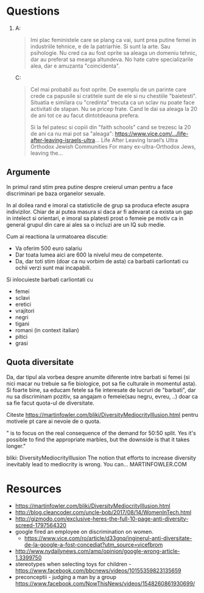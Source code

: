 # Questions
1. A: 
    > Imi plac feministele care se plang ca vai, sunt prea putine femei in industriile tehnice, e de la patriarhie. Si sunt la arte. Sau psihologie. Nu cred ca au fost oprite sa aleaga un domeniu tehnic, dar au preferat sa mearga altundeva.
No hate catre specializarile alea, dar e amuzanta "coincidenta".
   
   C: 
   >Cel mai probabil au fost oprite. De exemplu de un parinte care crede ca papusile si cratitele sunt de ele si nu chestiile "baietesti".
   > Situatia e similara cu "credinta" trecuta ca un sclav nu poate face activitati de stapan. Nu se pricep frate. Cand le dai sa aleaga la 20 de ani tot ce au facut dintotdeauna prefera.
   >
   > Si la fel patesc si copiii din "faith schools" cand se trezesc la 20 de ani ca nu mai pot sa "aleaga": https://www.vice.com/.../life-after-leaving-israels-ultra...
   > Life After Leaving Israel’s Ultra Orthodox Jewish Communities
   > For many ex-ultra-Orthodox Jews, leaving the…

## Argumente  
In primul rand stim prea putine despre creierul uman pentru a face discriminari pe baza organelor sexuale.

In al doilea rand e imoral ca statisticile de grup sa produca efecte asupra indivizilor. Chiar de ai putea masura si daca ar fi adevarat ca exista un gap in intelect si orientari, e imoral sa platesti prost o femeie pe motiv ca in general grupul din care ai ales sa o incluzi are un IQ sub medie.

Cum ai reactiona la urmatoarea discutie:
- Va oferim 500 euro salariu
- Dar toata lumea aici are 600 la nivelul meu de competente.
- Da, dar toti stim (doar ca nu vorbim de asta) ca barbatii carliontati cu ochii verzi sunt mai incapabili.

Si inlocuieste barbati carliontati cu
- femei
- sclavi
- eretici
- vrajitori
- negri
- tigani
- romani (in context italian)
- pitici
- grasi

## Quota diversitate
Da, dar tipul ala vorbea despre anumite diferente intre barbati si femei (si nici macar nu trebuie sa fie biologice, pot sa fie culturale in momentul asta). Si foarte bine, sa educam fetele sa fie interesate de lucruri de "barbati", dar nu sa discriminam pozitiv, sa angajam o femeie(sau negru, evreu, ..) doar ca sa fie facut quota-ul de diversitate.

Citeste https://martinfowler.com/bliki/DiversityMediocrityIllusion.html pentru motivele pt care ai nevoie de o quota.

" is to focus on the real consequence of the demand for 50:50 split. Yes it's possible to find the appropriate marbles, but the downside is that it takes longer."

bliki: DiversityMediocrityIllusion
The notion that efforts to increase diversity inevitably lead to mediocrity is wrong. You can…
MARTINFOWLER.COM




# Resources
- https://martinfowler.com/bliki/DiversityMediocrityIllusion.html
- http://blog.cleancoder.com/uncle-bob/2017/08/14/WomenInTech.html
- http://gizmodo.com/exclusive-heres-the-full-10-page-anti-diversity-screed-1797564320
- google fired an employee on discrimination on women.
  - https://www.vice.com/ro/article/d33gnq/inginerul-anti-diversitate-de-la-google-a-fost-concediat?utm_source=vicefbrom
- http://www.nydailynews.com/amp/opinion/google-wrong-article-1.3399750
- stereotypes when selecting toys for children - https://www.facebook.com/bbcnews/videos/10155359823135659
- preconceptii - judging a man by a group https://www.facebook.com/NowThisNews/videos/1548260861930699/